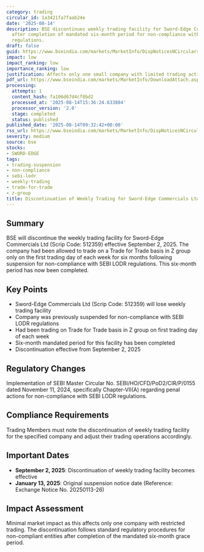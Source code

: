 ```yaml
---
category: trading
circular_id: 1a3421fa7faab24e
date: '2025-08-14'
description: BSE discontinues weekly trading facility for Sword-Edge Commercials Ltd
  after completion of mandated six-month period for non-compliance with SEBI LODR
  regulations.
draft: false
guid: https://www.bseindia.com/markets/MarketInfo/DispNoticesNCirculars.aspx?Noticeid={C4A3C62C-6711-49DB-A781-14F011289EA9}&noticeno=20250814-12&dt=08/14/2025&icount=12&totcount=59&flag=0
impact: low
impact_ranking: low
importance_ranking: low
justification: Affects only one small company with limited trading activity
pdf_url: https://www.bseindia.com/markets/MarketInfo/DownloadAttach.aspx?id=20250814-12&attachedId=
processing:
  attempts: 1
  content_hash: fa106d67d4cf8bd2
  processed_at: '2025-08-14T15:36:24.633884'
  processor_version: '2.0'
  stage: completed
  status: published
published_date: '2025-08-14T09:32:42+00:00'
rss_url: https://www.bseindia.com/markets/MarketInfo/DispNoticesNCirculars.aspx?Noticeid={C4A3C62C-6711-49DB-A781-14F011289EA9}&noticeno=20250814-12&dt=08/14/2025&icount=12&totcount=59&flag=0
severity: medium
source: bse
stocks:
- SWORD-EDGE
tags:
- trading-suspension
- non-compliance
- sebi-lodr
- weekly-trading
- trade-for-trade
- z-group
title: Discontinuation of Weekly Trading for Sword-Edge Commercials Ltd Due to Non-Compliance
---
```


## Summary

BSE will discontinue the weekly trading facility for Sword-Edge Commercials Ltd (Scrip Code: 512359) effective September 2, 2025. The company had been allowed to trade on a Trade for Trade basis in Z group only on the first trading day of each week for six months following suspension for non-compliance with SEBI LODR regulations. This six-month period has now been completed.

## Key Points

- Sword-Edge Commercials Ltd (Scrip Code: 512359) will lose weekly trading facility
- Company was previously suspended for non-compliance with SEBI LODR regulations
- Had been trading on Trade for Trade basis in Z group on first trading day of each week
- Six-month mandated period for this facility has been completed
- Discontinuation effective from September 2, 2025

## Regulatory Changes

Implementation of SEBI Master Circular No. SEBI/HO/CFD/PoD2/CIR/P/0155 dated November 11, 2024, specifically Chapter-VII(A) regarding penal actions for non-compliance with SEBI LODR regulations.

## Compliance Requirements

Trading Members must note the discontinuation of weekly trading facility for the specified company and adjust their trading operations accordingly.

## Important Dates

- **September 2, 2025**: Discontinuation of weekly trading facility becomes effective
- **January 13, 2025**: Original suspension notice date (Reference: Exchange Notice No. 20250113-26)

## Impact Assessment

Minimal market impact as this affects only one company with restricted trading. The discontinuation follows standard regulatory procedures for non-compliant entities after completion of the mandated six-month grace period.